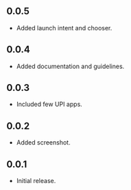 ## 0.0.5

* Added launch intent and chooser.

## 0.0.4

* Added documentation and guidelines.

## 0.0.3

* Included few UPI apps.

## 0.0.2

* Added screenshot.

## 0.0.1

* Initial release.
